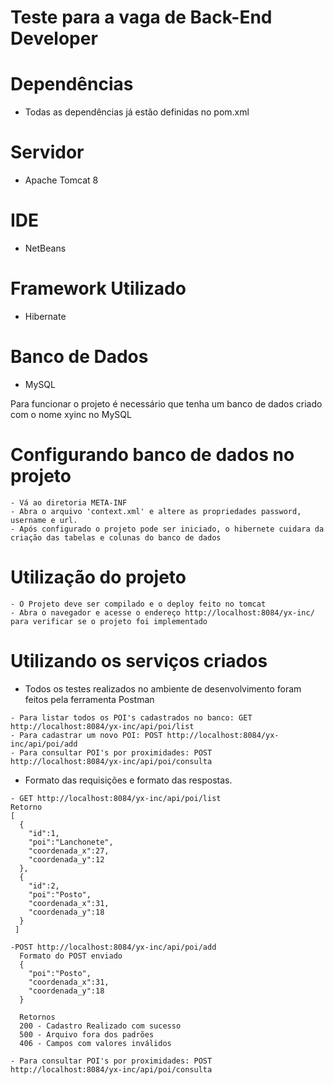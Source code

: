 Teste para a vaga de Back-End Developer
==========================

# Dependências
- Todas as dependências já estão definidas no pom.xml
# Servidor
- Apache Tomcat 8

# IDE
- NetBeans

# Framework Utilizado
- Hibernate

# Banco de Dados
- MySQL

Para funcionar o projeto é necessário que tenha um banco de dados criado com o nome xyinc
no MySQL

# Configurando banco de dados no projeto
```
- Vá ao diretoria META-INF
- Abra o arquivo 'context.xml' e altere as propriedades password, username e url.
- Após configurado o projeto pode ser iniciado, o hibernete cuidara da criação das tabelas e colunas do banco de dados
```

# Utilização do projeto
```
- O Projeto deve ser compilado e o deploy feito no tomcat
- Abra o navegador e acesse o endereço http://localhost:8084/yx-inc/ para verificar se o projeto foi implementado
```
# Utilizando os serviços criados
- Todos os testes realizados no ambiente de desenvolvimento foram feitos pela ferramenta Postman
```
- Para listar todos os POI's cadastrados no banco: GET http://localhost:8084/yx-inc/api/poi/list
- Para cadastrar um novo POI: POST http://localhost:8084/yx-inc/api/poi/add
- Para consultar POI's por proximidades: POST http://localhost:8084/yx-inc/api/poi/consulta
```
- Formato das requisições e formato das respostas.
```
- GET http://localhost:8084/yx-inc/api/poi/list
Retorno
[
  {
    "id":1,
    "poi":"Lanchonete",
    "coordenada_x":27,
    "coordenada_y":12
  },
  {
    "id":2,
    "poi":"Posto",
    "coordenada_x":31,
    "coordenada_y":18
  }
 ]

-POST http://localhost:8084/yx-inc/api/poi/add
  Formato do POST enviado
  {   
    "poi":"Posto",
    "coordenada_x":31,
    "coordenada_y":18
  }
  
  Retornos
  200 - Cadastro Realizado com sucesso
  500 - Arquivo fora dos padrões
  406 - Campos com valores inválidos
  
- Para consultar POI's por proximidades: POST http://localhost:8084/yx-inc/api/poi/consulta
```

